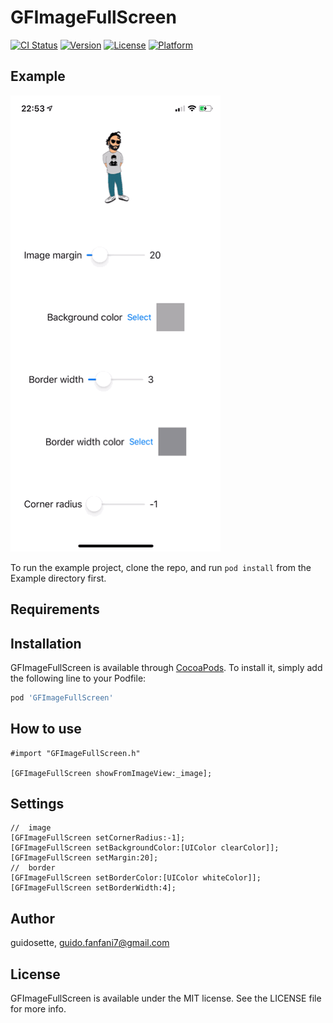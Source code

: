 # GFImageFullScreen

[![CI Status](https://img.shields.io/travis/guidosette/GFImageFullScreen.svg?style=flat)](https://travis-ci.org/guidosette/GFImageFullScreen)
[![Version](https://img.shields.io/cocoapods/v/GFImageFullScreen.svg?style=flat)](https://cocoapods.org/pods/GFImageFullScreen)
[![License](https://img.shields.io/cocoapods/l/GFImageFullScreen.svg?style=flat)](https://cocoapods.org/pods/GFImageFullScreen)
[![Platform](https://img.shields.io/cocoapods/p/GFImageFullScreen.svg?style=flat)](https://cocoapods.org/pods/GFImageFullScreen)

## Example

![Alt Text](https://github.com/guidosette/GFImageFullScreen/blob/master/photo.gif)

To run the example project, clone the repo, and run `pod install` from the Example directory first.

## Requirements

## Installation

GFImageFullScreen is available through [CocoaPods](https://cocoapods.org). To install
it, simply add the following line to your Podfile:

```ruby
pod 'GFImageFullScreen'
```

## How to use
	#import "GFImageFullScreen.h"

	[GFImageFullScreen showFromImageView:_image];
	
## Settings
	//	image
	[GFImageFullScreen setCornerRadius:-1];
	[GFImageFullScreen setBackgroundColor:[UIColor clearColor]];
	[GFImageFullScreen setMargin:20];
	//	border
	[GFImageFullScreen setBorderColor:[UIColor whiteColor]];
	[GFImageFullScreen setBorderWidth:4];

## Author

guidosette, guido.fanfani7@gmail.com

## License

GFImageFullScreen is available under the MIT license. See the LICENSE file for more info.

